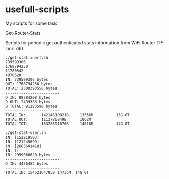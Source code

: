 # usefull-scripts
My scripts for some task


Get-Router-Stats

Scripts for periodic  get authenticated stats information from  WiFi Router TP-Link 740

```
./get-stat-inerf.sh
739599306
1768794250
11780542
4978620
IN: 739599306 bytes
OUT: 1768794250 bytes
TOTAL: 2508393556 bytes
------------------------
D IN: 88784208 bytes
D OUT: 2499388 bytes
D TOTAL: 91283596 bytes
------------------------
TOTAL IN:       14214610821B     13556M          13G 0T
TOTAL OUT:      1113780849B      1062M
TOTAL TOT:      15328391670B     14618M          14G 0T
```

```
./get-stat-user.sh
IN: [152219503]
IN: [121245699]
IN: [2685601418]
IN: []
IN: 2959066620 bytes
------------------------
D IN: 4456454 bytes
------------------------
TOTAL IN: 15452164785B 14736M  14G 0T
```
